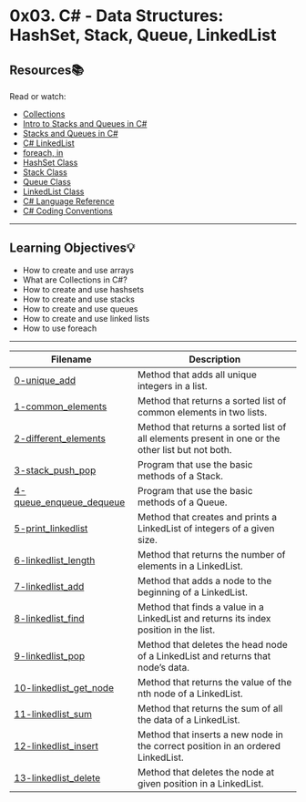 # 0x03. C# - Data Structures: HashSet, Stack, Queue, LinkedList

## Resources:books:
Read or watch:
* [Collections](https://docs.microsoft.com/en-us/dotnet/csharp/programming-guide/concepts/collections)
* [Intro to Stacks and Queues in C#](https://www.youtube.com/watch?v=DYQKPcADytc&ab_channel=JeffChastine)
* [Stacks and Queues in C#](https://www.youtube.com/watch?v=tW75yz3X_M4&ab_channel=JeffChastine)
* [C# LinkedList](https://www.dotnetperls.com/linkedlist)
* [foreach, in](https://docs.microsoft.com/en-us/dotnet/csharp/language-reference/keywords/foreach-in)
* [HashSet Class](https://docs.microsoft.com/en-us/dotnet/api/system.collections.generic.hashset-1?redirectedfrom=MSDN&view=netframework-4.7.2)
* [Stack Class](https://docs.microsoft.com/en-us/dotnet/api/system.collections.generic.stack-1?redirectedfrom=MSDN&view=netframework-4.7.2)
* [Queue Class](https://docs.microsoft.com/en-us/dotnet/api/system.collections.generic.queue-1?redirectedfrom=MSDN&view=netframework-4.7.2)
* [LinkedList Class](https://docs.microsoft.com/en-us/dotnet/api/system.collections.generic.linkedlist-1?redirectedfrom=MSDN&view=netframework-4.7.2)
* [C# Language Reference](https://docs.microsoft.com/en-us/dotnet/csharp/language-reference/)
* [C# Coding Conventions](https://docs.microsoft.com/en-us/dotnet/csharp/programming-guide/inside-a-program/coding-conventions)

---
## Learning Objectives:bulb:
- How to create and use arrays
- What are Collections in C#?
- How to create and use hashsets
- How to create and use stacks
- How to create and use queues
- How to create and use linked lists
- How to use foreach
---

| **Filename** | **Description** |
|---|---|
| [0-unique_add](./0-unique_add/) | Method that adds all unique integers in a list.  |
| [1-common_elements](./1-common_elements/) | Method that returns a sorted list of common elements in two lists.  |
| [2-different_elements](./2-different_elements/) | Method that returns a sorted list of all elements present in one or the other list but not both.  |
| [3-stack_push_pop](./3-stack_push_pop/) | Program that use the basic methods of a Stack<string>.  |
| [4-queue_enqueue_dequeue](./4-queue_enqueue_dequeue) | Program that use the basic methods of a Queue<string>.  |
| [5-print_linkedlist](./5-print_linkedlist/) | Method that creates and prints a LinkedList of integers of a given size.  |
| [6-linkedlist_length](./6-linkedlist_length/) | Method that returns the number of elements in a LinkedList.  |
| [7-linkedlist_add](./7-linkedlist_add/) |  Method that adds a node to the beginning of a LinkedList. |
| [8-linkedlist_find](./8-linkedlist_find/) | Method that finds a value in a LinkedList and returns its index position in the list.  |
| [9-linkedlist_pop](./9-linkedlist_pop/) | Method that deletes the head node of a LinkedList and returns that node’s data.  |
| [10-linkedlist_get_node](./10-linkedlist_get_node/) | Method that returns the value of the nth node of a LinkedList.  |
| [11-linkedlist_sum](./11-linkedlist_sum/) | Method that returns the sum of all the data of a LinkedList.  |
| [ 12-linkedlist_insert](./12-linkedlist_insert/) | Method that inserts a new node in the correct position in an ordered LinkedList.  |
| [13-linkedlist_delete](./13-linkedlist_delete/) | Method that deletes the node at given position in a LinkedList.
